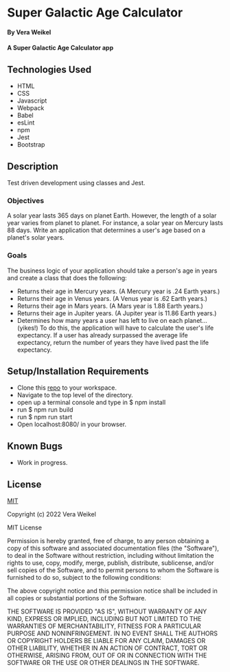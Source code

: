 # Super Galactic Age Calculator

#### By Vera Weikel

#### A Super Galactic Age Calculator app

## Technologies Used

* HTML 
* CSS 
* Javascript
* Webpack
* Babel
* esLint
* npm
* Jest
* Bootstrap

## Description
Test driven development using classes and Jest. 

### Objectives 

A solar year lasts 365 days on planet Earth. However, the length of a solar year varies from planet to planet. For instance, a solar year on Mercury lasts 88 days. Write an application that determines a user's age based on a planet's solar years.

### Goals
The business logic of your application should take a person's age in years and create a class that does the following:

* Returns their age in Mercury years. (A Mercury year is .24 Earth years.)
* Returns their age in Venus years. (A Venus year is .62 Earth years.)
* Returns their age in Mars years. (A Mars year is 1.88 Earth years.)
* Returns their age in Jupiter years. (A Jupiter year is 11.86 Earth years.)
* Determines how many years a user has left to live on each planet… (yikes!) To do this, the application will have to calculate the user's life expectancy. If a user has already surpassed the average life expectancy, return the number of years they have lived past the life expectancy. 

## Setup/Installation Requirements

* Clone this [repo](https://github.com/QuietEvolver/super-galactic-age-calculator.git) to your workspace.
* Navigate to the top level of the directory.
* open up a terminal console and type in $ npm install
* run $ npm run build
* run $ npm run start
* Open localhost:8080/ in your browser.

## Known Bugs

* Work in progress.

## License

[MIT](https://choosealicense.com/licenses/mit/)

Copyright (c) 2022 Vera Weikel

MIT License

Permission is hereby granted, free of charge, to any person obtaining a copy
of this software and associated documentation files (the "Software"), to deal
in the Software without restriction, including without limitation the rights
to use, copy, modify, merge, publish, distribute, sublicense, and/or sell
copies of the Software, and to permit persons to whom the Software is
furnished to do so, subject to the following conditions:

The above copyright notice and this permission notice shall be included in all
copies or substantial portions of the Software.

THE SOFTWARE IS PROVIDED "AS IS", WITHOUT WARRANTY OF ANY KIND, EXPRESS OR
IMPLIED, INCLUDING BUT NOT LIMITED TO THE WARRANTIES OF MERCHANTABILITY,
FITNESS FOR A PARTICULAR PURPOSE AND NONINFRINGEMENT. IN NO EVENT SHALL THE
AUTHORS OR COPYRIGHT HOLDERS BE LIABLE FOR ANY CLAIM, DAMAGES OR OTHER
LIABILITY, WHETHER IN AN ACTION OF CONTRACT, TORT OR OTHERWISE, ARISING FROM,
OUT OF OR IN CONNECTION WITH THE SOFTWARE OR THE USE OR OTHER DEALINGS IN THE
SOFTWARE.